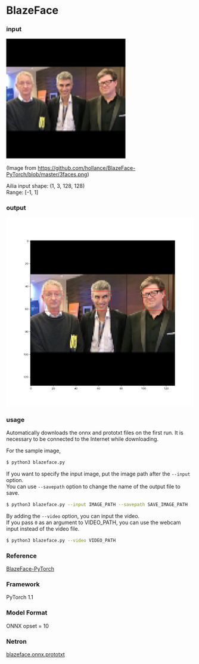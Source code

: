 # BlazeFace

### input

<img src="input.png" width="320px">

(Image from https://github.com/hollance/BlazeFace-PyTorch/blob/master/3faces.png)

Ailia input shape: (1, 3, 128, 128)  
Range: [-1, 1]

### output
![output_image](result.png)

### usage
Automatically downloads the onnx and prototxt files on the first run.
It is necessary to be connected to the Internet while downloading.

For the sample image,
``` bash
$ python3 blazeface.py 
```

If you want to specify the input image, put the image path after the `--input` option.  
You can use `--savepath` option to change the name of the output file to save.
```bash
$ python3 blazeface.py --input IMAGE_PATH --savepath SAVE_IMAGE_PATH
```

By adding the `--video` option, you can input the video.   
If you pass `0` as an argument to VIDEO_PATH, you can use the webcam input instead of the video file.
```bash
$ python3 blazeface.py --video VIDEO_PATH
```

### Reference

[BlazeFace-PyTorch](https://github.com/hollance/BlazeFace-PyTorch)


### Framework
PyTorch 1.1


### Model Format
ONNX opset = 10


### Netron

[blazeface.onnx.prototxt](https://lutzroeder.github.io/netron/?url=https://storage.googleapis.com/ailia-models/blazeface/blazeface.onnx.prototxt)
